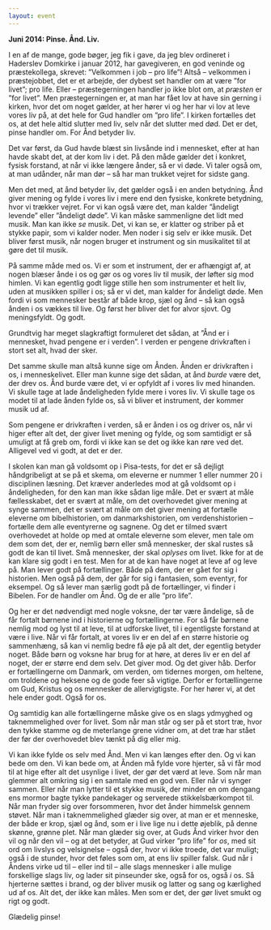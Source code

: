 ```yaml
---
layout: event
---
```

**Juni 2014: Pinse. Ånd. Liv.**

I en af de mange, gode bøger, jeg fik i gave, da jeg blev ordineret i Haderslev Domkirke i januar 2012, har gavegiveren, en god veninde og præstekollega, skrevet: ”Velkommen i job – pro life”! Altså – velkommen i præstejobbet, det er et arbejde, der dybest set handler om at være ”for livet”; pro life. Eller – præstegerningen handler jo ikke blot om, at *præsten* er ”for livet”. Men præstegerningen er, at man har fået lov at have sin gerning i kirken, hvor det om noget gælder, at her hører vi og her har vi lov at leve vores liv på, at det hele for Gud handler om ”pro life”. I kirken fortælles det os, at det hele altid slutter med liv, selv når det slutter med død. Det er det, pinse handler om. For Ånd betyder liv.

Det var først, da Gud havde blæst sin livsånde ind i mennesket, efter at han havde skabt det, at der kom liv i det. På den måde gælder det i konkret, fysisk forstand, at når vi ikke længere ånder, så er vi døde. Vi taler også om, at man udånder, når man dør – så har man trukket vejret for sidste gang.

Men det med, at ånd betyder liv, det gælder også i en anden betydning. Ånd giver mening og fylde i vores liv i mere end den fysiske, konkrete betydning, hvor vi trækker vejret. For vi kan også være det, man kalder ”åndeligt levende” eller ”åndeligt døde”. Vi kan måske sammenligne det lidt med musik. Man kan ikke *se* musik. Det, vi kan se, er klatter og striber på et stykke papir, som vi kalder noder. Men noder i sig selv er ikke musik. Det bliver først musik, når nogen bruger et instrument og sin musikalitet til at gøre det til musik.

På samme måde med os. Vi er som et instrument, der er afhængigt af, at nogen blæser ånde i os og gør os og vores liv til musik, der løfter sig mod himlen. Vi kan egentlig godt ligge stille hen som instrumenter et helt liv, uden at musikken spiller i os; så er vi det, man kalder for åndeligt døde. Men fordi vi som mennesker består af både krop, sjæl og ånd – så kan også ånden i os vækkes til live. Og først her bliver det for alvor sjovt. Og meningsfyldt. Og godt.

Grundtvig har meget slagkraftigt formuleret det sådan, at ”Ånd er i mennesket, hvad pengene er i verden”. I verden er pengene drivkraften i stort set alt, hvad der sker.

Det samme skulle man altså kunne sige om Ånden. Ånden er drivkraften i os, i menneskelivet. Eller man kunne sige det sådan, at ånd *burde* være det, der drev os. Ånd burde være det, vi er opfyldt af i vores liv med hinanden. Vi skulle tage at lade åndeligheden fylde mere i vores liv. Vi skulle tage os modet til at lade ånden fylde os, så vi bliver et instrument, der kommer musik ud af.

Som pengene er drivkraften i verden, så er ånden i os og driver os, når vi higer efter alt det, der giver livet mening og fylde, og som samtidigt er så umuligt at få greb om, fordi vi ikke kan se det og ikke kan røre ved det. Alligevel ved vi godt, at det er der.

I skolen kan man gå voldsomt op i Pisa-tests, for det er så dejligt håndgribeligt at se på et skema, om eleverne er nummer 1 eller nummer 20 i disciplinen læsning. Det kræver anderledes mod at gå voldsomt op i åndeligheden, for den kan man ikke sådan lige måle. Det er svært at måle fællesskabet, det er svært at måle, om det overhovedet giver mening at synge sammen, det er svært at måle om det giver mening at fortælle eleverne om bibelhistorien, om danmarkshistorien, om verdenshistorien – fortælle dem alle eventyrerne og sagnene. Og det er tilmed svært overhovedet at holde op med at omtale eleverne som elever, men tale om dem som det, der er, nemlig børn eller små mennesker, der skal rustes så godt de kan til livet. Små mennesker, der skal *oplyses* om livet. Ikke for at de kan klare sig godt i en test. Men for at de kan have noget at leve af og leve på. Man lever godt på fortællinger. Både på dem, der er gået for sig i historien. Men også på dem, der går for sig i fantasien, som eventyr, for eksempel. Og så lever man særlig godt på de fortællinger, vi finder i Bibelen. For de handler om Ånd. Og de er alle ”pro life”.

Og her er det nødvendigt med nogle voksne, der tør være åndelige, så de får fortalt børnene ind i historierne og fortællingerne. For så får børnene nemlig mod og lyst til at leve, til at udforske livet, til i egentligste forstand at være i live. Når vi får fortalt, at vores liv er en del af en større historie og sammenhæng, så kan vi nemlig bedre få øje på alt det, der egentlig betyder noget. Både børn og voksne har brug for at høre, at deres liv er en del af noget, der er større end dem selv. Det giver mod. Og det giver håb. Derfor er fortællingerne om Danmark, om verden, om tidernes morgen, om heltene, om troldene og heksene og de gode feer så vigtige. Derfor er fortællingerne om Gud, Kristus og os mennesker de allervigtigste. For her hører vi, at det hele ender godt. Også for os.

Og samtidig kan alle fortællingerne måske give os en slags ydmyghed og taknemmelighed over for livet. Som når man står og ser på et stort træ, hvor den tykke stamme og de meterlange grene vidner om, at det træ har stået der før der overhovedet blev tænkt på dig eller mig.

Vi kan ikke fylde os selv med Ånd. Men vi kan længes efter den. Og vi kan bede om den. Vi kan bede om, at Ånden må fylde vore hjerter, så vi får mod til at hige efter alt det usynlige i livet, der gør det værd at leve. Som når man glemmer alt omkring sig i en samtale med en god ven. Eller når vi synger sammen. Eller når man lytter til et stykke musik, der minder en om dengang ens mormor bagte tykke pandekager og serverede stikkelsbærkompot til. Når man fryder sig over forsommeren, hvor det ånder himmelsk gennem støvet. Når man i taknemmelighed glæder sig over, at man er et menneske, der både er krop, sjæl og ånd, som er i live lige nu i dette øjeblik, på denne skønne, grønne plet. Når man glæder sig over, at Guds Ånd virker hvor den vil og når den vil – og at det betyder, at Gud virker ”pro life” for *os*, med sit ord om livslys og velsignelse – også der, hvor vi ikke troede, det var muligt; også i de stunder, hvor det føles som om, at ens liv spiller falsk. Gud når i Åndens virke ud til – eller ind til – alle slags mennesker i alle mulige forskellige slags liv, og lader sit pinseunder ske, også for os, også *i* os. Så hjerterne sættes i brand, og der bliver musik og latter og sang og kærlighed ud af os. Alt det, der ikke kan måles. Men som er det, der gør livet smukt og rigt og godt.

Glædelig pinse!